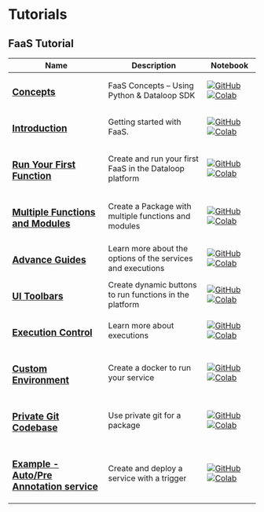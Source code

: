 # Tutorials

## FaaS Tutorial
| Name | Description | Notebook |
| --- | --- | --- |
| <h3>[Concepts](faas/concept/chapter.md)</h3> | FaaS Concepts – Using Python & Dataloop SDK | [![GitHub](https://badgen.net/badge/icon/github?icon=github&label)](https://github.com/dataloop-ai/dtlpy-documentation/blob/main/tutorials/faas/concept/chapter.ipynb) [![Colab](https://colab.research.google.com/assets/colab-badge.svg)](https://colab.research.google.com/github/dataloop-ai/dtlpy-documentation/blob/main/tutorials/faas/concept/chapter.ipynb) |
| <h3>[Introduction](faas/introduction/chapter.md)</h3> | Getting started with FaaS. | [![GitHub](https://badgen.net/badge/icon/github?icon=github&label)](https://github.com/dataloop-ai/dtlpy-documentation/blob/main/tutorials/faas/introduction/chapter.ipynb) [![Colab](https://colab.research.google.com/assets/colab-badge.svg)](https://colab.research.google.com/github/dataloop-ai/dtlpy-documentation/blob/main/tutorials/faas/introduction/chapter.ipynb) |
| <h3>[Run Your First Function](faas/single_function_rgb_to_gray/chapter.md)</h3> | Create and run your first FaaS in the Dataloop platform | [![GitHub](https://badgen.net/badge/icon/github?icon=github&label)](https://github.com/dataloop-ai/dtlpy-documentation/blob/main/tutorials/faas/single_function_rgb_to_gray/chapter.ipynb) [![Colab](https://colab.research.google.com/assets/colab-badge.svg)](https://colab.research.google.com/github/dataloop-ai/dtlpy-documentation/blob/main/tutorials/faas/single_function_rgb_to_gray/chapter.ipynb) |
| <h3>[Multiple Functions and Modules](faas/multiple_functions_and_modules/chapter.md)</h3> | Create a Package with multiple functions and modules | [![GitHub](https://badgen.net/badge/icon/github?icon=github&label)](https://github.com/dataloop-ai/dtlpy-documentation/blob/main/tutorials/faas/multiple_functions_and_modules/chapter.ipynb) [![Colab](https://colab.research.google.com/assets/colab-badge.svg)](https://colab.research.google.com/github/dataloop-ai/dtlpy-documentation/blob/main/tutorials/faas/multiple_functions_and_modules/chapter.ipynb) |
| <h3>[Advance Guides](faas/advance/chapter.md)</h3> | Learn more about the options of the services and executions | [![GitHub](https://badgen.net/badge/icon/github?icon=github&label)](https://github.com/dataloop-ai/dtlpy-documentation/blob/main/tutorials/faas/advance/chapter.ipynb) [![Colab](https://colab.research.google.com/assets/colab-badge.svg)](https://colab.research.google.com/github/dataloop-ai/dtlpy-documentation/blob/main/tutorials/faas/advance/chapter.ipynb) |
| <h3>[UI Toolbars](faas/ui_toolbars/chapter.md)</h3> | Create dynamic buttons to run functions in the platform | [![GitHub](https://badgen.net/badge/icon/github?icon=github&label)](https://github.com/dataloop-ai/dtlpy-documentation/blob/main/tutorials/faas/ui_toolbars/chapter.ipynb) [![Colab](https://colab.research.google.com/assets/colab-badge.svg)](https://colab.research.google.com/github/dataloop-ai/dtlpy-documentation/blob/main/tutorials/faas/ui_toolbars/chapter.ipynb) |
| <h3>[Execution Control](faas/execution_control/chapter.md)</h3> | Learn more about executions | [![GitHub](https://badgen.net/badge/icon/github?icon=github&label)](https://github.com/dataloop-ai/dtlpy-documentation/blob/main/tutorials/faas/execution_control/chapter.ipynb) [![Colab](https://colab.research.google.com/assets/colab-badge.svg)](https://colab.research.google.com/github/dataloop-ai/dtlpy-documentation/blob/main/tutorials/faas/execution_control/chapter.ipynb) |
| <h3>[Custom Environment](faas/custom_environment_using_docker/chapter.md)</h3> | Create a docker to run your service | [![GitHub](https://badgen.net/badge/icon/github?icon=github&label)](https://github.com/dataloop-ai/dtlpy-documentation/blob/main/tutorials/faas/custom_environment_using_docker/chapter.ipynb) [![Colab](https://colab.research.google.com/assets/colab-badge.svg)](https://colab.research.google.com/github/dataloop-ai/dtlpy-documentation/blob/main/tutorials/faas/custom_environment_using_docker/chapter.ipynb) |
| <h3>[Private Git Codebase](faas/private_git_codebase/chapter.md)</h3> | Use private git for a package | [![GitHub](https://badgen.net/badge/icon/github?icon=github&label)](https://github.com/dataloop-ai/dtlpy-documentation/blob/main/tutorials/faas/private_git_codebase/chapter.ipynb) [![Colab](https://colab.research.google.com/assets/colab-badge.svg)](https://colab.research.google.com/github/dataloop-ai/dtlpy-documentation/blob/main/tutorials/faas/private_git_codebase/chapter.ipynb) |
| <h3>[Example - Auto/Pre Annotation service](faas/auto_annotate/chapter.md)</h3> | Create and deploy a service with a trigger | [![GitHub](https://badgen.net/badge/icon/github?icon=github&label)](https://github.com/dataloop-ai/dtlpy-documentation/blob/main/tutorials/faas/auto_annotate/chapter.ipynb) [![Colab](https://colab.research.google.com/assets/colab-badge.svg)](https://colab.research.google.com/github/dataloop-ai/dtlpy-documentation/blob/main/tutorials/faas/auto_annotate/chapter.ipynb) |